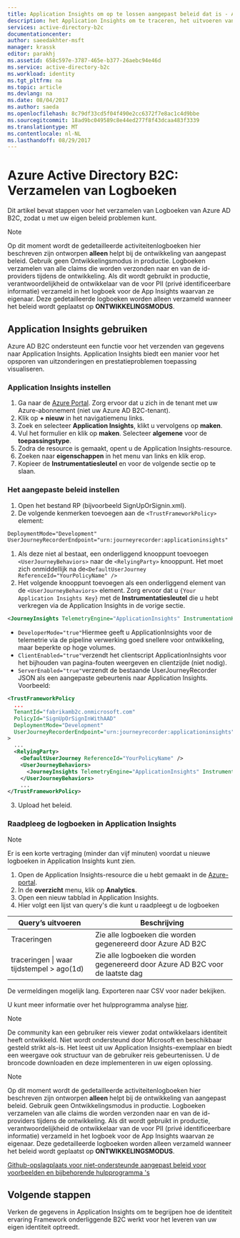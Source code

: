```yaml
---
title: Application Insights om op te lossen aangepast beleid dat is - Azure AD B2C | Microsoft Docs
description: het Application Insights om te traceren, het uitvoeren van aangepaste beleidsregels instellen
services: active-directory-b2c
documentationcenter: 
author: saeedakhter-msft
manager: krassk
editor: parakhj
ms.assetid: 658c597e-3787-465e-b377-26aebc94e46d
ms.service: active-directory-b2c
ms.workload: identity
ms.tgt_pltfrm: na
ms.topic: article
ms.devlang: na
ms.date: 08/04/2017
ms.author: saeda
ms.openlocfilehash: 8c79df33cd5f04f490e2cc6372f7e8ac1c4d9bbe
ms.sourcegitcommit: 18ad9bc049589c8e44ed277f8f43dcaa483f3339
ms.translationtype: MT
ms.contentlocale: nl-NL
ms.lasthandoff: 08/29/2017
---
```

# <a name="azure-active-directory-b2c-collecting-logs"></a>Azure Active Directory B2C: Verzamelen van Logboeken

Dit artikel bevat stappen voor het verzamelen van Logboeken van Azure AD B2C, zodat u met uw eigen beleid problemen kunt.

>[!NOTE]
>Op dit moment wordt de gedetailleerde activiteitenlogboeken hier beschreven zijn ontworpen **alleen** helpt bij de ontwikkeling van aangepast beleid. Gebruik geen Ontwikkelingsmodus in productie.  Logboeken verzamelen van alle claims die worden verzonden naar en van de id-providers tijdens de ontwikkeling.  Als dit wordt gebruikt in productie, verantwoordelijkheid de ontwikkelaar van de voor PII (privé identificeerbare informatie) verzameld in het logboek voor de App Insights waarvan ze eigenaar.  Deze gedetailleerde logboeken worden alleen verzameld wanneer het beleid wordt geplaatst op **ONTWIKKELINGSMODUS**.


## <a name="use-application-insights"></a>Application Insights gebruiken

Azure AD B2C ondersteunt een functie voor het verzenden van gegevens naar Application Insights.  Application Insights biedt een manier voor het opsporen van uitzonderingen en prestatieproblemen toepassing visualiseren.

### <a name="setup-application-insights"></a>Application Insights instellen

1. Ga naar de [Azure Portal](https://portal.azure.com). Zorg ervoor dat u zich in de tenant met uw Azure-abonnement (niet uw Azure AD B2C-tenant).
1. Klik op **+ nieuw** in het navigatiemenu links.
1. Zoek en selecteer **Application Insights**, klikt u vervolgens op **maken**.
1. Vul het formulier en klik op **maken**. Selecteer **algemene** voor de **toepassingstype**.
1. Zodra de resource is gemaakt, opent u de Application Insights-resource.
1. Zoeken naar **eigenschappen** in het menu van links en klik erop.
1. Kopieer de **Instrumentatiesleutel** en voor de volgende sectie op te slaan.

### <a name="set-up-the-custom-policy"></a>Het aangepaste beleid instellen

1. Open het bestand RP (bijvoorbeeld SignUpOrSignin.xml).
1. De volgende kenmerken toevoegen aan de `<TrustFrameworkPolicy>` element:

  ```XML
  DeploymentMode="Development"
  UserJourneyRecorderEndpoint="urn:journeyrecorder:applicationinsights"
  ```

1. Als deze niet al bestaat, een onderliggend knooppunt toevoegen `<UserJourneyBehaviors>` naar de `<RelyingParty>` knooppunt. Het moet zich onmiddellijk na de`<DefaultUserJourney ReferenceId="YourPolicyName" />`
2. Het volgende knooppunt toevoegen als een onderliggend element van de `<UserJourneyBehaviors>` element. Zorg ervoor dat u `{Your Application Insights Key}` met de **Instrumentatiesleutel** die u hebt verkregen via de Application Insights in de vorige sectie.

  ```XML
  <JourneyInsights TelemetryEngine="ApplicationInsights" InstrumentationKey="{Your Application Insights Key}" DeveloperMode="true" ClientEnabled="false" ServerEnabled="true" TelemetryVersion="1.0.0" />
  ```

  * `DeveloperMode="true"`Hiermee geeft u ApplicationInsights voor de telemetrie via de pipeline verwerking goed snellere voor ontwikkeling, maar beperkte op hoge volumes.
  * `ClientEnabled="true"`verzendt het clientscript ApplicationInsights voor het bijhouden van pagina-fouten weergeven en clientzijde (niet nodig).
  * `ServerEnabled="true"`verzendt de bestaande UserJourneyRecorder JSON als een aangepaste gebeurtenis naar Application Insights.
Voorbeeld:

  ```XML
  <TrustFrameworkPolicy
    ...
    TenantId="fabrikamb2c.onmicrosoft.com"
    PolicyId="SignUpOrSignInWithAAD"
    DeploymentMode="Development"
    UserJourneyRecorderEndpoint="urn:journeyrecorder:applicationinsights"
  >
    ...
    <RelyingParty>
      <DefaultUserJourney ReferenceId="YourPolicyName" />
      <UserJourneyBehaviors>
        <JourneyInsights TelemetryEngine="ApplicationInsights" InstrumentationKey="{Your Application Insights Key}" DeveloperMode="true" ClientEnabled="false" ServerEnabled="true" TelemetryVersion="1.0.0" />
      </UserJourneyBehaviors>
      ...
  </TrustFrameworkPolicy>
  ```

3. Upload het beleid.

### <a name="see-the-logs-in-application-insights"></a>Raadpleeg de logboeken in Application Insights

>[!NOTE]
> Er is een korte vertraging (minder dan vijf minuten) voordat u nieuwe logboeken in Application Insights kunt zien.

1. Open de Application Insights-resource die u hebt gemaakt in de [Azure-portal](https://portal.azure.com).
1. In de **overzicht** menu, klik op **Analytics**.
1. Open een nieuw tabblad in Application Insights.
1. Hier volgt een lijst van query's die kunt u raadpleegt u de logboeken

| Query’s uitvoeren | Beschrijving |
|---------------------|--------------------|
Traceringen | Zie alle logboeken die worden gegenereerd door Azure AD B2C |
traceringen \| waar tijdstempel > ago(1d) | Zie alle logboeken die worden gegenereerd door Azure AD B2C voor de laatste dag

De vermeldingen mogelijk lang.  Exporteren naar CSV voor nader bekijken.

U kunt meer informatie over het hulpprogramma analyse [hier](https://docs.microsoft.com/azure/application-insights/app-insights-analytics).

>[!NOTE]
>De community kan een gebruiker reis viewer zodat ontwikkelaars identiteit heeft ontwikkeld.  Niet wordt ondersteund door Microsoft en beschikbaar gesteld strikt als-is.  Het leest uit uw Application Insights-exemplaar en biedt een weergave ook structuur van de gebruiker reis gebeurtenissen.  U de broncode downloaden en deze implementeren in uw eigen oplossing.

>[!NOTE]
>Op dit moment wordt de gedetailleerde activiteitenlogboeken hier beschreven zijn ontworpen **alleen** helpt bij de ontwikkeling van aangepast beleid. Gebruik geen Ontwikkelingsmodus in productie.  Logboeken verzamelen van alle claims die worden verzonden naar en van de id-providers tijdens de ontwikkeling.  Als dit wordt gebruikt in productie, verantwoordelijkheid de ontwikkelaar van de voor PII (privé identificeerbare informatie) verzameld in het logboek voor de App Insights waarvan ze eigenaar.  Deze gedetailleerde logboeken worden alleen verzameld wanneer het beleid wordt geplaatst op **ONTWIKKELINGSMODUS**.

[Github-opslagplaats voor niet-ondersteunde aangepast beleid voor voorbeelden en bijbehorende hulpprogramma 's](https://github.com/Azure-Samples/active-directory-b2c-advanced-policies)



## <a name="next-steps"></a>Volgende stappen

Verken de gegevens in Application Insights om te begrijpen hoe de identiteit ervaring Framework onderliggende B2C werkt voor het leveren van uw eigen identiteit optreedt.
